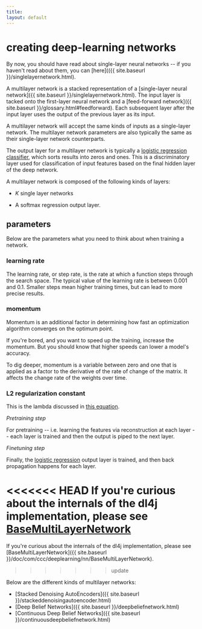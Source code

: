 ```yaml
---
title: 
layout: default
---
```


# creating deep-learning networks

By now, you should have read about single-layer neural networks -- if you haven't read about them, you can [here](({{ site.baseurl }}/singlelayernetwork.html).

A multilayer network is a stacked representation of a [single-layer neural network]({{ site.baseurl }}/singlelayernetwork.html). The input layer is tacked onto the first-layer neural network and a [feed-forward network]({{ site.baseurl }}/glossary.html#feedforward). Each subsequent layer after the input layer uses the output of the previous layer as its input.

A multilayer network will accept the same kinds of inputs as a single-layer network. The multilayer network parameters are also typically the same as their single-layer network counterparts.

The output layer for a multilayer network is typically a [logistic regression classifier](http://en.wikipedia.org/wiki/Multinomial_logistic_regression), which sorts results into zeros and ones. This is a discriminatory layer used for classification of input features based on the final hidden layer of the deep network. 

A multilayer network is composed of the following kinds of layers:

* *K* single layer networks 

* A softmax regression output layer.

## parameters

Below are the parameters what you need to think about when training a network.

### learning rate 

The learning rate, or step rate, is the rate at which a function steps through the search space. The typical value of the learning rate is between 0.001 and 0.1. Smaller steps mean higher training times, but can lead to more precise results. 

### momentum 

Momentum is an additional factor in determining how fast an optimization algorithm converges on the optimum point. 

If you're bored, and you want to speed up the training, increase the momentum. But you should know that higher speeds can lower a model's accuracy. 

To dig deeper, momentum is a variable between zero and one that is applied as a factor to the derivative of the rate of change of the matrix. It affects the change rate of the weights over time. 

### L2 regularization constant 

This is the lambda discussed in [this equation](http://ufldl.stanford.edu/wiki/index.php/Backpropagation_Algorithm).

*Pretraining step*

For pretraining -- i.e. learning the features via reconstruction at each layer -- each layer is trained and then the output is piped to the next layer.

*Finetuning step*

Finally, the [logistic regression](http://en.wikipedia.org/wiki/Multinomial_logistic_regression) output layer is trained, and then back propagation happens for each layer.

<<<<<<< HEAD
If you're curious about the internals of the dl4j implementation, please see [BaseMultiLayerNetwork](../doc/org/deeplearning4j/nn/BaseMultiLayerNetwork)
=======
If you're curious about the internals of the dl4j implementation, please see [BaseMultiLayerNetwork]({{ site.baseurl }}/doc/com/ccc/deeplearning/nn/BaseMultiLayerNetwork).
>>>>>>> update

Below are the different kinds of multilayer networks:

* [Stacked Denoising AutoEncoders]({{ site.baseurl }}/stackeddenoisingautoencoder.html)
* [Deep Belief Networks]({{ site.baseurl }}/deepbeliefnetwork.html)
* [Continuous Deep Belief Networks]({{ site.baseurl }}/continuousdeepbeliefnetwork.html)